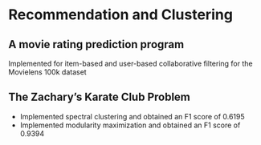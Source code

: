 # Recommendation and Clustering

## A movie rating prediction program 
Implemented for item-based and user-based collaborative filtering for the Movielens 100k dataset
## The Zachary’s Karate Club Problem
* Implemented spectral clustering and obtained an F1 score of 0.6195
* Implemented modularity maximization and obtained an F1 score of 0.9394
